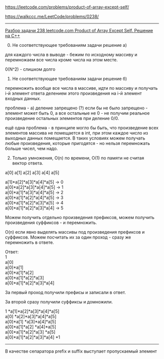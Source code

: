 https://leetcode.com/problems/product-of-array-except-self/

https://walkccc.me/LeetCode/problems/0238/

_______

[Разбор задачи 238 leetcode.com Product of Array Except Self. Решение на C++](https://www.youtube.com/watch?v=1CvKUvzJvhQ)

0. Не соответствующее требованиям задачи решение а)

для каждого числа в выводе - бежим по исходному массиву и перемножаем все числа кроме числа на этом месте.

0(N^2) - слишком долго

1. Не соответствующее требованиям задачи решение б)

перемножить вообще все числа в массиве, идти по массиву и получать i-й элемент ответа делением этого произведения на i-й элемент входных данных.

проблема - а) деление запрещено (?) если бы не было запрещено - элемент может быть 0, а все остальные не 0 - не получим реальное произведение остальных элементов при деление 0/0.

ещё одна проблема - в принципе могло бы быть, что произведение всех элементов массива не помещается в int, при этом каждое число из выходных данных помещается. 
В таких условиях можем получать любые произведения, которые пригодятся - но нельзя перемножать больше чисел, чем надо.

2. Только умножения, O(n) по времени, O(1) по памяти не считая вектор ответа.

а[0]   а[1]  а[2]   а[3]  а[4]   а[5]

а[1]*а[2]*а[3]*а[4]*а[5]           ->  0  
а[0]*а[2]*а[3]*а[4]*а[5]           ->  1  
а[0]*а[1]*а[3]*а[4]*а[5]           ->  2  
а[0]*а[1]*а[2]*а[4]*а[5]           ->  3  
а[0]*а[1]*а[2]*а[3]*а[5]           ->  4  
а[0]*а[1]*а[2]*а[3]*а[4]           ->  5  

Можем получить отдельно произведения префиксов, можем получить произведения суффиксов - и перемножить.

O(n) если явно выделять массивы под произведения префиксов и суффиксов. 
Можем посчитать их за один проход - сразу же перемножить в ответе.

Ответ:  
1  
а[0]  
а[0]*а[1]  
а[0]*а[1]*а[2]  
а[0]*а[1]*а[2]*а[3]  
а[0]*а[1]*а[2]*а[3]*а[4]  

3а первый проход получили префисы и записали в ответ. 

3а второй сразу получили суффиксы и домножили.

1 *а[1]*а[2]*а[3]*а[4]*а[5]  
а[0] *а[2]*а[3]*а[4]*а[5]  
а[0]*а[1] *а[3]*а[4]*а[5]  
а[0]*а[1]*а[2] *а[4]*а[5]  
а[0]*а[1]*а[2]*а[3] *а[5]  
а[0]*а[1]*а[2]*а[3]*а[4] *1


________

В качестве сепаратора prefix и suffix выступает пропускаемый элемент
